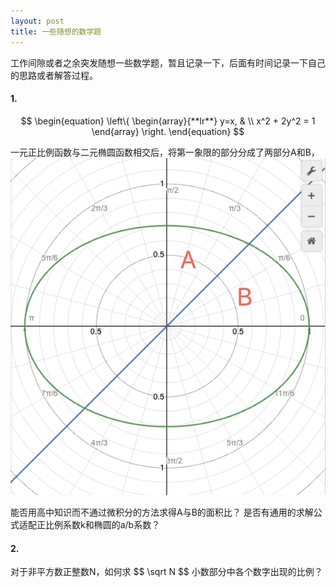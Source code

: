 ```yaml
---
layout: post
title: 一些随想的数学题
---
```

<script src="https://cdn.mathjax.org/mathjax/latest/MathJax.js?config=TeX-AMS_HTML"></script>

工作间隙或者之余突发随想一些数学题，暂且记录一下，后面有时间记录一下自己的思路或者解答过程。

#### 1.
<div class="mathjax">  

$$
\begin{equation}  
\left\{  
\begin{array}{**lr**}  
y=x, &  \\  
x^2 + 2y^2 = 1   
\end{array}  
\right.  
\end{equation}
$$

</div>

一元正比例函数与二元椭圆函数相交后，将第一象限的部分分成了两部分A和B，
![](/assets/image/2023-10-19/1.jpg)

能否用高中知识而不通过微积分的方法求得A与B的面积比？
是否有通用的求解公式适配正比例系数k和椭圆的a/b系数？


#### 2.
<div class="mathjax">  
对于非平方数正整数N，如何求
$$ 
\sqrt N
$$
小数部分中各个数字出现的比例？
</div>
